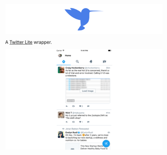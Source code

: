 <div style="center">
  <img src="https://raw.githubusercontent.com/3lvis/Colibri/master/GitHub/cover.png" />
</div>

A [Twitter Lite](https://blog.twitter.com/2017/introducing-twitter-lite) wrapper.

<div style="center">
  <img src="https://raw.githubusercontent.com/3lvis/Colibri/master/GitHub/app2.png" />
</div>
